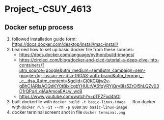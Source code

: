 # Project_-CSUY_4613

## Docker setup process
1. followed installation guide form: https://docs.docker.com/desktop/install/mac-install/
2. Learned how to set up basic docker file from these sources:
    -   https://docs.docker.com/language/python/build-images/
    -   https://circleci.com/blog/docker-and-cicd-tutorial-a-deep-dive-into-containers/?utm_source=google&utm_medium=sem&utm_campaign=sem-google-dg--uscan-en-dsa-tROAS-auth-brand&utm_term=g_-_c__dsa_&utm_content=&gclid=Cj0KCQjw2v-gBhC1ARIsAOQdKY0tBlxlcgbYHULtVA6fqVRYjQrvBIs5ZrOI5hLQZv03D1rQPq4_qIAaAmoaEALw_wcB
    - https://www.youtube.com/watch?v=pTFZFxd4hOI
3. built dockerfile with `docker build -t basic-linux-image .`. Run docker with `docker run -it --rm -p 8080:80 basic-linux-image`
4. docker terminal screent shot in file `docker terminal.png`